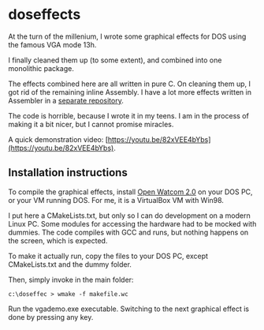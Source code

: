 # doseffects

At the turn of the millenium, I wrote some graphical effects for DOS using 
the famous VGA mode 13h.

I finally cleaned them up (to some extent), and combined into one monolithic package.

The effects combined here are all written in pure C. On cleaning them up, I got rid 
of the remaining inline Assembly. I have a lot more effects written in Assembler in a 
[separate repository](https://github.com/efliks/demoscene-legacy).

The code is horrible, because I wrote it in my teens. I am in the process of making
it a bit nicer, but I cannot promise miracles.

A quick demonstration video: [https://youtu.be/82xVEE4bYbs](https://youtu.be/82xVEE4bYbs).

## Installation instructions

To compile the graphical effects, install [Open Watcom 2.0](https://github.com/open-watcom/open-watcom-v2) 
on your DOS PC, or your VM running DOS. For me, it is a VirtualBox VM with Win98. 

I put here a CMakeLists.txt, but only so I can do development on a modern Linux PC.
Some modules for accessing the hardware had to be mocked with dummies. The code
compiles with GCC and runs, but nothing happens on the screen, which is expected.

To make it actually run, copy the files to your DOS PC, except CMakeLists.txt and 
the dummy folder.

Then, simply invoke in the main folder:

    c:\doseffec > wmake -f makefile.wc

Run the vgademo.exe executable. Switching to the next graphical effect is done by 
pressing any key.
